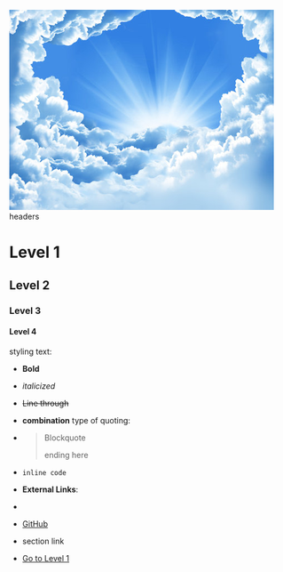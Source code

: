 ![Image of clouds](/images/clouds.png)
headers
# Level 1
## Level 2
### Level 3
#### Level 4
styling text:
- **Bold**
- *italicized*
- ~~Line through~~
- **combination**
type of quoting:
- > Blockquote 
  >
  > ending here

- `inline code`
- **External Links**:
- ```markdown
-  [GitHub](https://github.com) 
-  section link
 - [Go to Level 1](#level-1)
